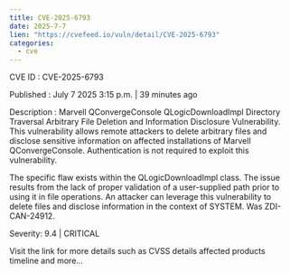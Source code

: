 ```yaml
--- 
title: CVE-2025-6793
date: 2025-7-7
lien: "https://cvefeed.io/vuln/detail/CVE-2025-6793"
categories:
  - cve
---
```


CVE ID : CVE-2025-6793

Published :  July 7
2025
3:15 p.m. | 39 minutes ago

Description : Marvell QConvergeConsole QLogicDownloadImpl Directory Traversal Arbitrary File Deletion and Information Disclosure Vulnerability. This vulnerability allows remote attackers to delete arbitrary files and disclose sensitive information on affected installations of Marvell QConvergeConsole. Authentication is not required to exploit this vulnerability.

The specific flaw exists within the QLogicDownloadImpl class. The issue results from the lack of proper validation of a user-supplied path prior to using it in file operations. An attacker can leverage this vulnerability to delete files and disclose information in the context of SYSTEM. Was ZDI-CAN-24912.

Severity: 9.4 | CRITICAL

Visit the link for more details
such as CVSS details
affected products
timeline
and more...

